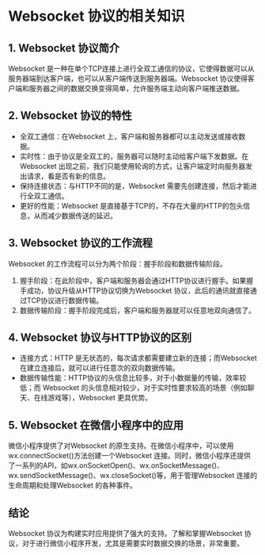 # Websocket 协议的相关知识

## 1. Websocket 协议简介

Websocket 是一种在单个TCP连接上进行全双工通信的协议，它使得数据可以从服务器端到达客户端，也可以从客户端传送到服务器端。Websocket 协议使得客户端和服务器之间的数据交换变得简单，允许服务端主动向客户端推送数据。

## 2. Websocket 协议的特性

- 全双工通信：在Websocket 上，客户端和服务器都可以主动发送或接收数据。
- 实时性：由于协议是全双工的，服务器可以随时主动给客户端下发数据。在Websocket 出现之前，我们只能使用轮询的方式，让客户端定时向服务器发出请求，看是否有新的信息。
- 保持连接状态：与HTTP不同的是，Websocket 需要先创建连接，然后才能进行全双工通信。
- 更好的性能：Websocket 是直接基于TCP的，不存在大量的HTTP的包头信息，从而减少数据传送的延迟。

## 3. Websocket 协议的工作流程

Websocket 的工作流程可以分为两个阶段：握手阶段和数据传输阶段。

1. 握手阶段：在此阶段中，客户端和服务器会通过HTTP协议进行握手。如果握手成功，协议升级从HTTP协议切换为Websocket 协议，此后的通讯就直接通过TCP协议进行数据传输。
2. 数据传输阶段：握手阶段完成后，客户端和服务器就可以任意地双向通信了。

## 4. Websocket 协议与HTTP协议的区别

- 连接方式：HTTP 是无状态的，每次请求都需要建立新的连接；而Websocket 在建立连接后，就可以进行任意次的双向数据传输。
- 数据传输性能：HTTP协议的头信息比较多，对于小数据量的传输，效率较低；而 Websocket 的头信息相对较少，对于实时性要求较高的场景（例如聊天、在线游戏等），Websocket 更具优势。

## 5. Websocket 在微信小程序中的应用

微信小程序提供了对Websocket 的原生支持。在微信小程序中，可以使用wx.connectSocket()方法创建一个Websocket 连接。同时，微信小程序还提供了一系列的API，如wx.onSocketOpen()、wx.onSocketMessage()、wx.sendSocketMessage()、wx.closeSocket()等，用于管理Websocket 连接的生命周期和处理Websocket 的各种事件。

## 结论

Websocket 协议为构建实时应用提供了强大的支持。了解和掌握Websocket 协议，对于进行微信小程序开发，尤其是需要实时数据交换的场景，非常重要。
